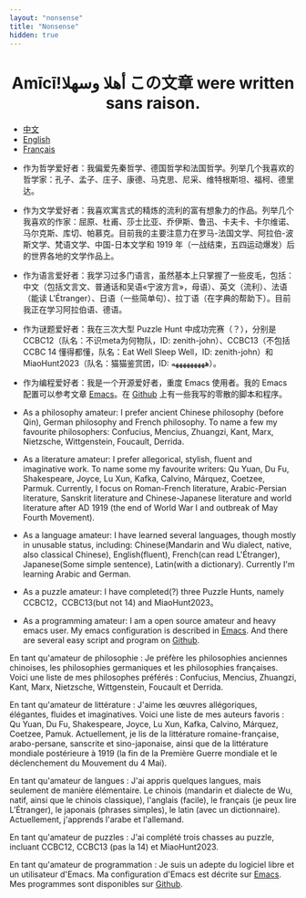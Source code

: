 ```yaml
---
layout: "nonsense"
title: "Nonsense"
hidden: true
---
```

<h1 style="text-align: center;">Amīcī!وسھلا‎ أھلا ‎この文章 were written sans raison.</h1>

<ul class="nav nav-tabs">
<li class="active"><a href="#cn" data-toggle="tab">中文</a></li>
<li><a href="#en" data-toggle="tab">English</a></li>
<li><a href="#fr" data-toggle="tab">Français</a></li>
</ul>
<div class="tab-content">
<div class="tab-pane active" id="cn">

- 作为哲学爱好者：我偏爱先秦哲学、德国哲学和法国哲学。列举几个我喜欢的哲学家：孔子、孟子、庄子、康德、马克思、尼采、维特根斯坦、福柯、德里达。

- 作为文学爱好者：我喜欢寓言式的精炼的流利的富有想象力的作品。列举几个我喜欢的作家：屈原、杜甫、莎士比亚、乔伊斯、鲁迅、卡夫卡、卡尔维诺、马尔克斯、库切、帕慕克。目前我的主要注意力在罗马-法国文学、阿拉伯-波斯文学、梵语文学、中国-日本文学和 1919 年（一战结束，五四运动爆发）后的世界各地的文学作品上。

- 作为语言爱好者：我学习过多门语言，虽然基本上只掌握了一些皮毛，包括：中文（包括文言文、普通话和吴语«宁波方言»，母语）、英文（流利）、法语（能读 L'Étranger）、日语（一些简单句）、拉丁语（在字典的帮助下）。目前我正在学习阿拉伯语、德语。

- 作为谜题爱好者：我在三次大型 Puzzle Hunt 中成功完赛（？），分别是 CCBC12（队名：不识meta为何物队，ID: zenith-john）、CCBC13（不包括 CCBC 14 懂得都懂，队名：Eat Well Sleep Well，ID: zenith-john）和MiaoHunt2023（队名：猫猫鉴赏团，ID: هههههههههه）。

- 作为编程爱好者：我是一个开源爱好者，重度 Emacs 使用者。我的 Emacs 配置可以参考文章 [Emacs](./post/emacs_configuration)。在 [Github](https://github.com/zenith-john/) 上有一些我写的零散的脚本和程序。

</div>
<div class="tab-pane" id="en">

- As a philosophy amateur: I prefer ancient Chinese philosophy (before Qin), German philosophy and French philosophy. To name a few my favourite philosophers: Confucius, Mencius, Zhuangzi, Kant, Marx, Nietzsche, Wittgenstein, Foucault, Derrida.

- As a literature amateur: I prefer allegorical, stylish, fluent and imaginative work. To name some my favourite writers: Qu Yuan, Du Fu, Shakespeare, Joyce, Lu Xun, Kafka, Calvino, Márquez, Coetzee, Parmuk. Currently, I focus on Roman-French literature, Arabic-Persian literature, Sanskrit literature and Chinese-Japanese literature and world literature after AD 1919 (the end of World War I and outbreak of May Fourth Movement).

- As a language amateur: I have learned several languages, though mostly in unusable status, including: Chinese(Mandarin and Wu dialect, native, also classical Chinese), English(fluent), French(can read L'Étranger), Japanese(Some simple sentence), Latin(with a dictionary). Currently I'm learning Arabic and German.

- As a puzzle amateur: I have completed(?) three Puzzle Hunts, namely CCBC12，CCBC13(but not 14) and MiaoHunt2023。

- As a programming amateur: I am a open source amateur and heavy emacs user. My emacs configuration is described in [Emacs](./post/emacs_configuration). And there are several easy script and program on [Github](https://github.com/zenith-john/).

</div>
<div class="tab-pane" id="fr">

En tant qu'amateur de philosophie : Je préfère les philosophies anciennes chinoises, les philosophies germaniques et les philosophies françaises. Voici une liste de mes philosophes préférés : Confucius, Mencius, Zhuangzi, Kant, Marx, Nietzsche, Wittgenstein, Foucault et Derrida.

En tant qu'amateur de littérature : J'aime les œuvres allégoriques, élégantes, fluides et imaginatives. Voici une liste de mes auteurs favoris : Qu Yuan, Du Fu, Shakespeare, Joyce, Lu Xun, Kafka, Calvino, Márquez, Coetzee, Pamuk. Actuellement, je lis de la littérature romaine-française, arabo-persane, sanscrite et sino-japonaise, ainsi que de la littérature mondiale postérieure à 1919 (la fin de la Première Guerre mondiale et le déclenchement du Mouvement du 4 Mai).

En tant qu'amateur de langues : J'ai appris quelques langues, mais seulement de manière élémentaire. Le chinois (mandarin et dialecte de Wu, natif, ainsi que le chinois classique), l'anglais (facile), le français (je peux lire L’Étranger), le japonais (phrases simples), le latin (avec un dictionnaire). Actuellement, j'apprends l'arabe et l'allemand.

En tant qu'amateur de puzzles : J'ai complété trois chasses au puzzle, incluant CCBC12, CCBC13 (pas la 14) et MiaoHunt2023.

En tant qu'amateur de programmation : Je suis un adepte du logiciel libre et un utilisateur d'Emacs. Ma configuration d'Emacs est décrite sur [Emacs](./post/emacs_configuration). Mes programmes sont disponibles sur [Github](https://github.com/zenith-john/).

</div>
</div>
